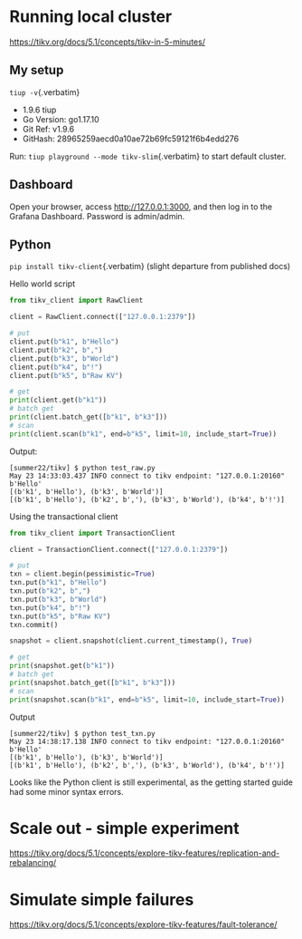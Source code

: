 # Running local cluster

<https://tikv.org/docs/5.1/concepts/tikv-in-5-minutes/>

## My setup

`tiup -v`{.verbatim}

-   1.9.6 tiup
-   Go Version: go1.17.10
-   Git Ref: v1.9.6
-   GitHash: 28965259aecd0a10ae72b69fc59121f6b4edd276

Run: `tiup playground --mode tikv-slim`{.verbatim} to start default
cluster.

## Dashboard

Open your browser, access <http://127.0.0.1:3000>, and then log in to
the Grafana Dashboard. Password is admin/admin.

## Python

`pip install tikv-client`{.verbatim} (slight departure from published
docs)

Hello world script

``` python
from tikv_client import RawClient

client = RawClient.connect(["127.0.0.1:2379"])

# put
client.put(b"k1", b"Hello")
client.put(b"k2", b",")
client.put(b"k3", b"World")
client.put(b"k4", b"!")
client.put(b"k5", b"Raw KV")

# get
print(client.get(b"k1"))
# batch get
print(client.batch_get([b"k1", b"k3"]))
# scan
print(client.scan(b"k1", end=b"k5", limit=10, include_start=True))

```

Output:

``` example
[summer22/tikv] $ python test_raw.py
May 23 14:33:03.437 INFO connect to tikv endpoint: "127.0.0.1:20160"
b'Hello'
[(b'k1', b'Hello'), (b'k3', b'World')]
[(b'k1', b'Hello'), (b'k2', b','), (b'k3', b'World'), (b'k4', b'!')]
```

Using the transactional client

``` python
from tikv_client import TransactionClient

client = TransactionClient.connect(["127.0.0.1:2379"])

# put
txn = client.begin(pessimistic=True)
txn.put(b"k1", b"Hello")
txn.put(b"k2", b",")
txn.put(b"k3", b"World")
txn.put(b"k4", b"!")
txn.put(b"k5", b"Raw KV")
txn.commit()

snapshot = client.snapshot(client.current_timestamp(), True)

# get
print(snapshot.get(b"k1"))
# batch get
print(snapshot.batch_get([b"k1", b"k3"]))
# scan
print(snapshot.scan(b"k1", end=b"k5", limit=10, include_start=True))
```

Output

``` example
[summer22/tikv] $ python test_txn.py
May 23 14:38:17.138 INFO connect to tikv endpoint: "127.0.0.1:20160"
b'Hello'
[(b'k1', b'Hello'), (b'k3', b'World')]
[(b'k1', b'Hello'), (b'k2', b','), (b'k3', b'World'), (b'k4', b'!')]
```

Looks like the Python client is still experimental, as the getting
started guide had some minor syntax errors.

# Scale out - simple experiment

<https://tikv.org/docs/5.1/concepts/explore-tikv-features/replication-and-rebalancing/>

# Simulate simple failures

<https://tikv.org/docs/5.1/concepts/explore-tikv-features/fault-tolerance/>
